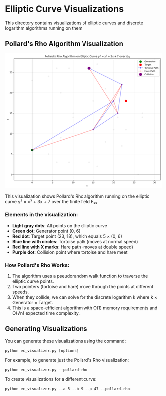 # Elliptic Curve Visualizations

This directory contains visualizations of elliptic curves and discrete logarithm algorithms running on them.

## Pollard's Rho Algorithm Visualization

![Pollard's Rho Algorithm on Elliptic Curve y² = x³ + 3x + 7 over F₂₉](pollards_rho_a3_b7_p29.png)

This visualization shows Pollard's Rho algorithm running on the elliptic curve y² = x³ + 3x + 7 over the finite field F₂₉.

### Elements in the visualization:

- **Light gray dots**: All points on the elliptic curve
- **Green dot**: Generator point (0, 6)
- **Red dot**: Target point (23, 18), which equals 5 × (0, 6)
- **Blue line with circles**: Tortoise path (moves at normal speed)
- **Red line with X marks**: Hare path (moves at double speed)
- **Purple dot**: Collision point where tortoise and hare meet

### How Pollard's Rho Works:

1. The algorithm uses a pseudorandom walk function to traverse the elliptic curve points.
2. Two pointers (tortoise and hare) move through the points at different speeds.
3. When they collide, we can solve for the discrete logarithm k where k × Generator = Target.
4. This is a space-efficient algorithm with O(1) memory requirements and O(√n) expected time complexity.

## Generating Visualizations

You can generate these visualizations using the command:

```
python ec_visualizer.py [options]
```

For example, to generate just the Pollard's Rho visualization:

```
python ec_visualizer.py --pollard-rho
```

To create visualizations for a different curve:

```
python ec_visualizer.py --a 5 --b 9 --p 47 --pollard-rho
``` 